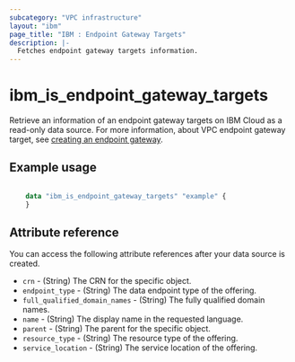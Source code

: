 ```yaml
---
subcategory: "VPC infrastructure"
layout: "ibm"
page_title: "IBM : Endpoint Gateway Targets"
description: |-
  Fetches endpoint gateway targets information.
---
```


# ibm_is_endpoint_gateway_targets
Retrieve an information of an endpoint gateway targets on IBM Cloud as a read-only data source. For more information, about VPC endpoint gateway target, see [creating an endpoint gateway](https://cloud.ibm.com/docs/vpc?topic=vpc-ordering-endpoint-gateway).

## Example usage

```terraform

    data "ibm_is_endpoint_gateway_targets" "example" {
    }

```

## Attribute reference
You can access the following attribute references after your data source is created. 

- `crn` - (String) The CRN for the specific object.	
- `endpoint_type` - (String) The data endpoint type of the offering.
- `full_qualified_domain_names` - (String) The fully qualified domain names.
- `name` - (String) The display name in the requested language.
- `parent` - (String) The parent for the specific object. 
- `resource_type` - (String) The resource type of the offering. 
- `service_location` - (String) The service location of the offering.
